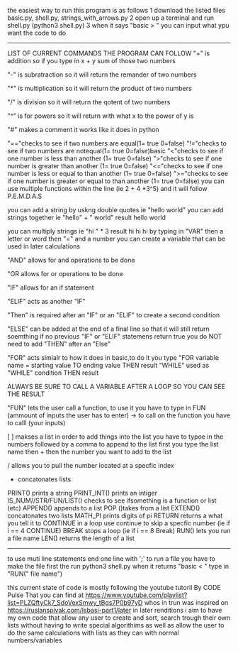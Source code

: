 the easiest way to run this program is as follows 
1 download the listed  files basic.py, shell.py, strings_with_arrows.py
2 open up a terminal and run shell.py (python3 shell.py)
3 when it says "basic > " you can input what ypu want the code to do 
________________________________________________________________________________________________________________________
LIST OF  CURRENT COMMANDS THE PROGRAM CAN FOLLOW 
 "+" is  addition so if you type in x + y sum of those two numbers 

"-" is subratraction so it will return the remander of two numbers 

"*" is multiplication so it will return the product of two numbers 

"/" is division so it will return the qotent of two numbers 
 
 "^" is for powers so it will return with what x to the power of y is 
 
 "#" makes a comment it works like it does in python

"=="checks to see if two numbers are equal(1= true 0=false)
"!="checks to see if two numbers are notequal(1= true 0=false)basic
"<"checks to see if one number is less than another (1= true 0=false)
">"checks to see if one number is greater than another (1= true 0=false)
"<="checks to see if one number is less or equal to  than another (1= true 0=false)
">="checks to see if one number is greater or equal to  than another (1= true 0=false)
you can use multiple functions within the line (ie 2 + 4 *3^5) and it will follow P.E.M.D.A.S 

you can add a string by uskng double quotes ie "hello world"
you can add strings together ie "hello" + " world" 
result  hello world

you can multiply strings ie "hi " * 3 
result hi hi hi 
by typing in "VAR" then a letter or word  then "=" and a number you can create a variable that can be used in later calculations

"AND" allows for and operations to be done

"OR allows for or operations to be done 

"IF" allows for an if statement 

"ELIF" acts as another "IF" 

"Then" is required after an "IF" or an "ELIF" to create a second condition 

"ELSE" can be added at the end of a final line so that it will still return soemthing if no previous "IF" or "ELIF" statemens return true you do NOT need to add "THEN" after an "Else"

"FOR" acts simialr to how it does in basic,to do it you type "FOR variable name  = starting value TO ending value THEN result 
"WHILE" used as "WHILE" condition THEN result

ALWAYS BE SURE TO CALL A VARIABLE AFTER A LOOP SO YOU CAN SEE THE RESULT 

"FUN" lets the user call a function, to use it you have to type in FUN <function name> (ammount of inputs the user has to enter) -> <result of function>
 to call on the function you have to calll <function name>(your inputs)

 [ ] makses a list in order to add things  into the list you have to typoe in the numbers followed by a comma 
 to append to the list first you type the list name then + then the number you want to add to the list 
 
 / allows you to pull the number located at a specfic index 
 
 * concatonates lists
 
 PRINT() prints a string 
 PRINT_INT() prints an intiger 
 IS_NUM//STR/FUN/LIST() checks to see ifsomething is a function or list (etc)
 APPEND() appends to a list 
 POP ()takes from a list 
 EXTEND() concatonates two lists 
 MATH_PI prints digits of pi 
 RETURN returns a what you tell it to 
 CONTINUE in a loop use continue to skip a specfic number (ie if i == 4  CONTINUE) 
 BREAK stops a loop (ie if i == 8 Break)
 RUN() lets you run a file name 
 LEN() returns the length of a list 
 __________________________________________________________________________________________________________________________________________________________________
 to use muti line statements end one line with ';' 
to run a file you have to make the file first the run python3 shell.py  when it returns "basic < " type in "RUN(" file name")
 
this current state of code is mostly following the youtube tutoril By CODE Pulse That you can find at https://www.youtube.com/playlist?list=PLZQftyCk7_SdoVexSmwy_tBgs7P0b97yD whos in trun was inspired on https://ruslanspivak.com/lsbasi-part1/later in  later renditions  i aim to have my own code that allow any user to create and sort, search trough their own lists without having to write special algorithims as well as allow the user to do the same calculations with lists as they can with normal numbers/variables 
